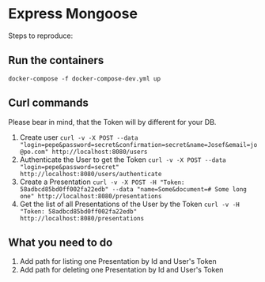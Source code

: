 # Express Mongoose

Steps to reproduce:

## Run the containers

`docker-compose -f docker-compose-dev.yml up`

## Curl commands

Please bear in mind, that the Token will by different for your DB.

1. Create user `curl -v -X POST --data "login=pepe&password=secret&confirmation=secret&name=Josef&email=jo@po.com" http://localhost:8080/users`
2. Authenticate the User to get the Token `curl -v -X POST --data "login=pepe&password=secret" http://localhost:8080/users/authenticate`
3. Create a Presentation `curl -v -X POST -H "Token: 58adbcd85bd0ff002fa22edb" --data "name=Some&document=# Some long one" http://localhost:8080/presentations`
4. Get the list of all Presentations of the User by the Token `curl -v -H "Token: 58adbcd85bd0ff002fa22edb" http://localhost:8080/presentations`

## What you need to do

1. Add path for listing one Presentation by Id and  User's Token
2. Add path for deleting one Presentation by Id and User's Token
